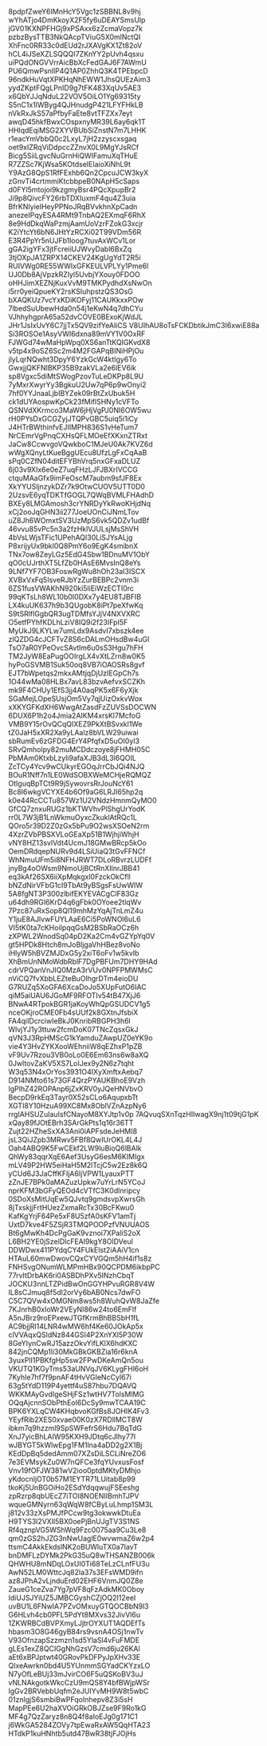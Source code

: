 8pdpfZweY6IMnHcY5Vgc1zSBBNL8v9hj
wYhATjo4DmKkoyX2F5fy6uDEAYSmsUlp
jGV01KXNPFHGj9xPSAxx6zZcmaVopz7k
pzbzBysTTB3NkQAcpTViuG5X0mlNctQI
XhFnc0RR33c0dEUd2rJXAVgKX1Zt82oV
hCL4iJSeXZLSQQQI7ZKnYY2pUvh4qsxu
uiPQdONGVVrrAicBbXcFedGAJ6F7AWmU
PU6QmwPsnllP4Q1AP0ZhhQ3K4TPEbpcD
96ndkHuVqtXPKHqNhEWW1JhsQUEzAim3
yydZKptFQgLPnID9g7tFK483XqUv5AE3
x6QbYJJqNduL22VOV5OiLO1Yg69315ty
S5nC1x1lWByg4QJHnudgP421LFYFHkLB
nVkRxJkS57aPfbyFaEte8vtTFZXx7eyt
awqD45hkfBwxCOspxnyMR39L6ay6qk1T
HHlqdEqiMSG2XYVBUbSiZnstN7m7LHHK
r1eacYmVbbQ0c2LxyL7jH2zzyscxsgaq
oet9xIZRqViDdpccZZnvX0L9MgYJsRCf
Bicg5SiiLgvcNuGrnHiQWIFamuXqTHuE
R7ZZSc7KjWsa5KOtdseIElaioXiNhL9t
Y9AzG8QpS1RfFExhb6Qn2CpcuJCW3kyX
zGnvTi4crtmmiKtcbbpeB0NApH5cSaps
d0FYl5mtojoi9kzgmyBsr4PQcXpupBr2
Ji9p8QivcFY26rbTDXIuxmF4qu4Z3uia
BfrKNIyielHeyPPNoJRqBVvkhnXpCadn
anezeIPqyESA4RMt9TnbAQ2EXmqF6RhX
8e9HdDkqWaPzmjAamUoVzrFZokG3xcjr
K2iYtcYt6bN6JHtYzRCXi02T99VDm56R
E3R4PpYr5nUJFb1loog7tuvAxWCv1Lor
gGA2igYFx3jtFcreiiUJWvyDabl6BxZq
3tjOXpJA1ZRPX14CKEV24KgUgYdT2R5i
RUIVWg0RE55WWIxGFKEULVPLYy1Pme6l
UJ0Db8AjVpzkRZlyl5UvbjYXouy0FDOO
oHHJimXEZNjKuxVvM9TMKPydhdXsNwOn
i5rr0yeiQpueKY2rsKSIuhpstzQS3OsG
bXAQKUz7vcYxKDiKOFyj11CAUKkxxPOw
7lbedSuUbewHda0n54j1eKwN4q7dhCYu
VJhhyhgprA65a52dvCOVE0BExoKjWdJL
JHr1JsIxUvY6C7jjTx5QV9zifYeAliCS
V8UIhAU8oTsFCKDbtikJmC3I6xwiE88a
Si3ROSOe1AsyVWI6dxna89mVY1V0OxRF
FJWGd74wMaHpWpq0XS6anTtKQIGKvdX8
v5tp4x9oSZ6Sc2m4M2FGAPqBINiHPjOu
jlyLqrNQwht3DpyY6YzkGcW4ktIgy6To
GwxjjQKFNIBKP35B9zakVLa2e6lEV6ik
sp8Vgxc5diMtSWogPzovTuLeDKPp8L9U
7yMxrXwyrYy3BgkuU2Uw7qP6p9wOnyi2
7hf0YYJnaaLjbIBYZek09rBtZxUbuk5H
ck1dUYAospwKpCk23fMiflSHNy1cVFTo
QSNVdXKrmco3MaW6jHjVgPJ0NI6OW5wu
rH0PYsDxGCGZyjJTQPvGBC5uiq5i1iCy
J4HTrBWthinfvEJIIMPH836S1vHeTum7
NrCEmrVgPnqCXHsQFLMOeEfXKxnZTRxt
JaCw8CcwvgoVQwkboC1MJeU0Ak7KVZ6d
wWgXQnyLtKueBggUEcu8UfzLgFxCqAaB
sPq0CZfN04ditEFYBhVrq5nxGFxaDLUZ
6j03v9XIx6e0eZ7uqFHzLJFJBXrIVCCG
ctquMAaGfx9imFeOscM7aubm9sfJF8Ex
XkYYUSljnzykDZr7k9OtwCUOV5UTT0D0
2UzsvE6yqTDKTfGOGL7QWqBVMLFHAdhD
BXEy8LMGAmosh3crYNRDyYkRwoKHjdNq
xCj2ooJqGHN3ii277JoeUOnCiJNmLTov
uZ8Jh6WOmxtSV3UzMpS6vk5QDZv1udBf
46vvu85vPc5n3a2fzHklVJULsjMsShVH
4bVsLWjsTFic1UPehAQI30LiSJYsALjg
P8xrijyUx9bkl0Q8PmY6o9EgK4smibnX
TNx7ow8ZeyLGz5EdG4Sbw1BDnuMV1ObY
qO0cUJrthXT5LfZb0HAsE6MvsInQ8eYs
9LNf7YF7OB3FoswRgWu8hOh23aI3ISCX
XVBxVxFq5IsveRJbYzZurBEBPc2vnm3i
6ZS1fusVWAKhN920ki5liEiWzECTI0rc
99qKTsLh8WL10b0I0DXx7y4EU8TJBFIB
LX4kuUK637h9b3QUgobK8iPt7peXfwKq
S9tSRlflGgbQR3ugTDMfsYJjV4NXVXRC
O5etfPYhfKDLhLziV8IQ9i2f23IFpI5F
MyUkJ9LKYLw7umLdx9AsdvI7xbszk4ee
zIQZDG4cJCFTvZ8S6cDALmOHsdBw4uGI
TsO7aR0YPeOvcSAvtlm6u0sS3Hgu7hFH
TM2JyW8EaPugOOIrgLX4vXtLZrn8w0K5
hyPoGSVMB1Suk50oq8VB7iOAOSRs8gvf
EJT7bWpetqs2mkxAMtjqDjUzIEGpCh7s
1O44wMa08HLBx7avL83bzvAefvxSCZKh
mk9F4CHUy1EfS3jj4A0aqPK5x6F6yXjk
SGaMejLOpeSUsjOm5Vy7qjUizOxkvWox
xXKYGFKdXH6WwgAtZasdFzZUVSsDOCWN
6DUX6P1h2o4Jmia2AIKM4xrsKl7McfoG
VMB9Y15rOvQCqQIXEZ9PkXtBSvxkl1We
tZ0JaH5xXR2Xa9yLAalz8bVLW29uiwai
sbRumEv6zGFDG4ErY4PfqfxD5uOI0yI3
SRvQmholpy82muMCDdczoye8jFHMH05C
PbMAm0KtxbLzyli9afaXJB3dL3l6QOIL
ZcTCy4Ycv9wCUkyrEGOqJrrCbJQi4NJQ
BOuR1Nff7n1LE0WdSOBXWeMCHjeRQMQZ
OtIguqBpTCt9R9jSywovrsRrJouNcY61
Bc8I6wkgVCYXE4b6Of9aG6LRJI65hp2q
k0e44RcCCTu857Wz1U2VNdzHmnmQyMO0
GfCQ7znxuRUGz1bKTWVhvPlShgUrYodK
rr0L7W3jB1LnWkmuOyxcZkuklAtRQc1L
QOro5r39D2Z0zGx5bPu9O2wsXSOeN2rm
4XzrZVbPBSXVLoGEaXp51B1WjhjiWhjH
vNY8HZ13svlVdt4UcmJ18GMwBRcp5kOo
OemDRdqepNURv9d4LSiUiaQ3tGvFFNCf
WhNmuUFm5i8NFHJRWT7DLoRBvrzLUDFf
jnyBg4oOWsm9NmoUjBCtRnXIlnrJBB41
eq3kAf26SX6iiXpMqkgxl0FzckOkCfll
bNZdNirVFbG1cI9TbAt9yBSgsFsUwWIW
5A8fgNT3P300zlbifEKYEVACgClF83Gz
u64dh9RGI6KrD4q6gFbk0OYoee2tlqWv
7Pzc87uRxSop8Ql19mhMzYqAjTnLmZ4u
Y1juE8AJlvwFUYLAaE6Ci5PoWNOl6uL6
VI5tK0ta7cKHoiIpqqGsM2BSbRaOCz6h
zXPWL2WnodSq04pD2Ka2Cm4vGZYpYq0V
gt5HPDk8Htch8mJoBljgaVhHBez8voNo
iHlyW5hBVZMJDxG5y2xiT6oFv1w5kvIb
XhBmUnNMoWdbRblF7DgPBFUm7DHY9HAd
cdrVPQanVnJIQ0MzA3rVUv0NPFPMWMsC
nViCQ7fvXbbLEZteBuOlhgrDTm4eioDU
G7RUZq5XoGFA6XcaDoJo5XUpFutO6IAC
qiM5aiUAU6JGoMF9RFOTIv54tB47XjJ6
BNwA4RTpokBGR1jaKoyWhQpGSUDCV1g5
nceOKjroCME0Fb4sUUf2k8GXtnJfsbiX
FA4qiIDcrciwIeBkJ0KnribRBGPH3h6l
WlvjYJ1y3ttuw2fcmDoK07TNcZqsxGkJ
qVN3J3RpHMScG1kYamduZAwpUZ0eYK9o
vie4Y3HvZYKXooWEhniiW8qEZhxP1pZB
vF9Uv7Rzou3VB0oLo0E6Em63ns6w8aXQ
0JwltovZaKV5XS7LoIJex9y2N6z7tqht
W3q53N4xOrYos3931O4IXyXmftxAebq7
D914NMto61s73GF4QrzPYAUKBhoE9Vzh
IgPlhZ42ROPAnp6jZxKRV0yJQeHNVbvO
BecpD9rkEq3Tayr0X52sCLo6AqupxbTt
XGTI8Y10HzuA99XC8Mx8OblVZnAzpNy6
rrgIAHSUZuIauIsfCNayoM8XYJtp1v0p
7AQvuqSXnTqzHIIwagX9nj1t09tjG1pK
xQay89fJOtEBrh3SArGkPts1q16r36TT
Zujt22HZheSxXA3Ani0iAPFsdeJeHMI8
jsL3QiJZpb3MRwv5FBf8QwIUrOKL4L4J
Oah4ABQ9K5FwCEkf2LW9luBioQ6lBAlk
QhWy83qqrXqE6Aef3UsyG6esM6KIMIgx
mLV49P2HW5eiHaH5M2lTcjC5w2Ez8k6Q
yCUd6J3JaCffKFIjA6IjVPW1LyauxPTT
zZnJE7BPk0aMAZuzUpkw7uYrLrN5YCoJ
nprKFM3bGFyQEOd4cVTfC3K0dlnripcy
0SDoXsMitUqEw5QJvtq9gmdsvpXwrsGh
8jTxskjjFrtHUezZxmaRcTx30BcFKwu0
KafKgYrjF64Pe5xF8U5zfA0sKFV1amTj
UxtD7kve4F5ZSjR3TMQPOOPzfVNUUAOS
Bt6gMwKh4DcPgGaK9vznoi7XPaliS2oX
L6BH2YE0jSzelDlcFEAI9kgY8OlDVeuI
DDWDwx411PYdqCY4FUkElst2iAAiV1cn
HTAuL60mwDwovCQxCYVGQm5hH4if1s8z
FNHSvgONumWLMPmHBx90QCPDM6ikbpPC
77rvItDrbAK6ri0ASBDhPXv5INzhCbqT
JOCKU3nnLTZPidBwOnGGYHPvuRGR8V4W
IL8sCJmuq8f5dl2orVy6bAB0Ncs7dwFO
C5C7QVw4xOMGNm8ws5h8WuhQvW8JaZfe
7KJnrhB0xIoWr2VEyNI86w24to6EmFlf
A5nJBrz9roEPxewJTGfKrmBhBBSbH1fL
AC9bjjRI14LNR4wMW6hf4Ke60JOkAp5x
clVVAqxQSldNz844GSI4P2XnYXl5P30W
8GeYIynCwRJ15azzOkvYifLKlX6hdKXC
842jnCQMp1li30MkGBkGKBZia16r6knA
3yuxPlI1PBKfgHp5sw2FPwDKeAmQn5ou
VKUTQ1KGyTms53aUNVqJV6KLygFHl6oH
7KyhIe7hf7f9pnAF4tHvVGIeNcCyI67i
63g5tYdD119P4yettf4uS87hbu7DQAVQ
WKKMAyGvdIgeSHjFSz1wtHV7TolsMlMG
OQqAjcnnSObPthEoI6DcSy9mwTCAA19C
BPK6YXLqCW4KHqbvoKGfBs8JOHIK4Fv3
YEyfRib2XES0xvae00K0zX7RDllMCT8W
ibkm7q9hzzml9SpSWFefrS6Hdu7BqTdG
XnJ7yicBhLAIW95KXH9JDtq6cJlhy77l
wJBYGT5kWlwEpg1FM1lna4aDD2g2X1Bj
KEdDpBq5dedAmm07XZsDiLSCLiNreZO6
7e3EVMsykZu0W7nQFCe3fqYUvxusFosf
Vnv19fOFJW381wV2ioo0ptdMKtyDMhjo
yKdocnljOT0b57M1EYTR71LUitab8p99
tkoKj5UnBGOiHo2ESdYdqqwujFSEeshg
zpRzrp8qbUEcZ7iTOI8NOENIIBmhTJPV
wqueGMNyrn63qWqW8fCByLuLhmp1SM3L
j812v33zXsPMJfPCcw9tg3okwwkDtuEa
H9TYS3l2VXIl5BX0oePjBnUJgTV3S1NS
Rf4qznpVG5WShWq9Fzc0075aa9Cu3Le8
qm0zGS2hJZG3nNwUaglE0wvwmaZ6w2p4
ttsmC4AkkEkdslNK2oBUWluTX0a7IavT
bnDMFLzDYMk2PkG35uQ8wTHSANZB006k
QHWHU8mNDqLOxUI0Ti68TeLzCLnfFU3u
AwN52LM0WttcJq82la37s3EFsWMD9ifn
az8JPhA2vLjnduErd02EHF6VnmJQ0Z8e
ZaueG1ceZva7Yg7pVF8qFzAdkMK0Oboy
IdiUJSJYiUZ5JMBCGyshCZjOQ2I12eeI
uvBU1L6FNwIA7PZvOMxuyGTQOCBbN9l3
G6HLvh4cb0PFL5PdYt8MXvs32JivVl6u
1ZKWRBCdBVPXmyLJjtrOYXUT1AQDEfTs
hbasm3O8G46gyB84rs9vsnA4OSj1nwTv
V93OfnzapSzzmzn1sd5YlaSl4vFuFMDE
gLEs1exZ8QCIGgNhGzsV7cmd6ju26KAl
aEt6xBPJptwt40GRovPkDFPyJpXHv33E
QIxeAwrkn0bd4U5YUnmmSGYadCKYzxLO
N7yOfLeBUj33mJvirCO6F5uQSKoBV3uJ
vNLNAkgotkWkcCzU9mQS8Y4bfBWjpWSr
IgGv2BRVebbUqfm2eJUIYvMH9W8t5wbC
01znlgjS6smbiBwPFqoInhepv8Z3i5sH
MapPEe6U2haXVOiGRkOBJZse9F9Ro1kG
MF4g7QzZaryz8n8Q4f8aIoEJg0g171C1
j6WkGA5284ZOVy7tpEwaRxAW5QqHTA23
HTdkP1kuHNhtb5utd47BwR38tjFJOjHs
